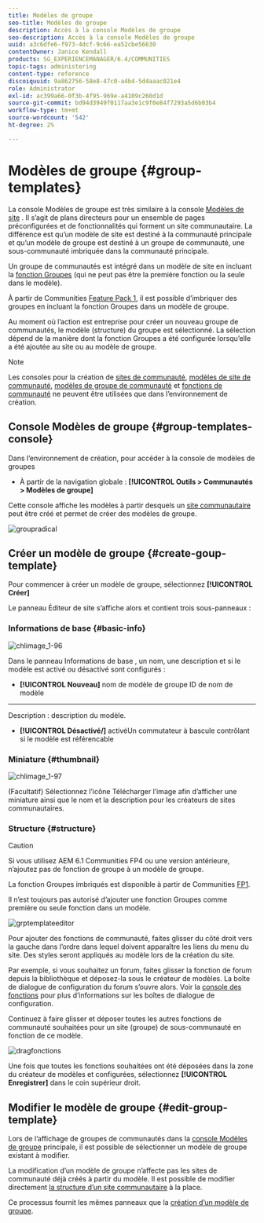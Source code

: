```yaml
---
title: Modèles de groupe
seo-title: Modèles de groupe
description: Accès à la console Modèles de groupe
seo-description: Accès à la console Modèles de groupe
uuid: a3c6dfe6-f973-4dcf-9c66-ea52cbe56630
contentOwner: Janice Kendall
products: SG_EXPERIENCEMANAGER/6.4/COMMUNITIES
topic-tags: administering
content-type: reference
discoiquuid: 9a862756-58e8-47c0-a4b4-5d4aaac021e4
role: Administrator
exl-id: ac399a66-0f3b-4f95-969e-a4109c260d1d
source-git-commit: bd94d3949f0117aa3e1c9f0e84f7293a5d6b03b4
workflow-type: tm+mt
source-wordcount: '542'
ht-degree: 2%

---
```


# Modèles de groupe {#group-templates}

La console Modèles de groupe est très similaire à la console [Modèles de site](sites.md) . Il s’agit de plans directeurs pour un ensemble de pages préconfigurées et de fonctionnalités qui forment un site communautaire. La différence est qu’un modèle de site est destiné à la communauté principale et qu’un modèle de groupe est destiné à un groupe de communauté, une sous-communauté imbriquée dans la communauté principale.

Un groupe de communautés est intégré dans un modèle de site en incluant la [fonction Groupes](functions.md#groups-function) (qui ne peut pas être la première fonction ou la seule dans le modèle).

À partir de Communities [Feature Pack 1](deploy-communities.md#latestfeaturepack), il est possible d’imbriquer des groupes en incluant la fonction Groupes dans un modèle de groupe.

Au moment où l’action est entreprise pour créer un nouveau groupe de communautés, le modèle (structure) du groupe est sélectionné. La sélection dépend de la manière dont la fonction Groupes a été configurée lorsqu’elle a été ajoutée au site ou au modèle de groupe.

>[!NOTE]
>
>Les consoles pour la création de [sites de communauté](sites-console.md), [modèles de site de communauté](sites.md), [modèles de groupe de communauté](tools-groups.md) et [fonctions de communauté](functions.md) ne peuvent être utilisées que dans l’environnement de création.

## Console Modèles de groupe {#group-templates-console}

Dans l’environnement de création, pour accéder à la console de modèles de groupes

* À partir de la navigation globale : **[!UICONTROL Outils > Communautés > Modèles de groupe]**

Cette console affiche les modèles à partir desquels un [site communautaire](sites-console.md) peut être créé et permet de créer des modèles de groupe.

![groupradical](assets/groupstemplate.png)

## Créer un modèle de groupe {#create-goup-template}

Pour commencer à créer un modèle de groupe, sélectionnez **[!UICONTROL Créer]**

Le panneau Éditeur de site s’affiche alors et contient trois sous-panneaux :

### Informations de base {#basic-info}

![chlimage_1-96](assets/chlimage_1-96.png)

Dans le panneau Informations de base , un nom, une description et si le modèle est activé ou désactivé sont configurés :

* **[!UICONTROL Nouveau]**
nom de modèle de groupe ID de nom de modèle

* ****
Description : description du modèle.

* **[!UICONTROL Désactivé/]**
activéUn commutateur à bascule contrôlant si le modèle est référencable

### Miniature {#thumbnail}

![chlimage_1-97](assets/chlimage_1-97.png)

(Facultatif) Sélectionnez l’icône Télécharger l’image afin d’afficher une miniature ainsi que le nom et la description pour les créateurs de sites communautaires.

### Structure {#structure}

>[!CAUTION]
>
>Si vous utilisez AEM 6.1 Communities FP4 ou une version antérieure, n’ajoutez pas de fonction de groupe à un modèle de groupe.
>
>La fonction Groupes imbriqués est disponible à partir de Communities [FP1](communities.md#latestfeaturepack).
>
>Il n’est toujours pas autorisé d’ajouter une fonction Groupes comme première ou seule fonction dans un modèle.

![grptemplateeditor](assets/grptemplateeditor.png)

Pour ajouter des fonctions de communauté, faites glisser du côté droit vers la gauche dans l’ordre dans lequel doivent apparaître les liens du menu du site. Des styles seront appliqués au modèle lors de la création du site.

Par exemple, si vous souhaitez un forum, faites glisser la fonction de forum depuis la bibliothèque et déposez-la sous le créateur de modèles. La boîte de dialogue de configuration du forum s’ouvre alors. Voir la [console des fonctions](functions.md) pour plus d’informations sur les boîtes de dialogue de configuration.

Continuez à faire glisser et déposer toutes les autres fonctions de communauté souhaitées pour un site (groupe) de sous-communauté en fonction de ce modèle.

![dragfonctions](assets/dragfunctions.png)

Une fois que toutes les fonctions souhaitées ont été déposées dans la zone du créateur de modèles et configurées, sélectionnez **[!UICONTROL Enregistrer]** dans le coin supérieur droit.

## Modifier le modèle de groupe {#edit-group-template}

Lors de l’affichage de groupes de communautés dans la [console Modèles de groupe](#group-templates-console) principale, il est possible de sélectionner un modèle de groupe existant à modifier.

La modification d’un modèle de groupe n’affecte pas les sites de communauté déjà créés à partir du modèle. Il est possible de modifier directement [la structure d’un site communautaire](sites-console.md#modify-structure) à la place.

Ce processus fournit les mêmes panneaux que la [création d’un modèle de groupe](#create-goup-template).

